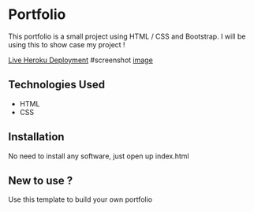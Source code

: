 # Portfolio

This portfolio is a small project using HTML / CSS and Bootstrap. I will be using this to show case my project !

[Live Heroku Deployment](https://portfolio-yehya.herokuapp.com/) 
#screenshot
[image](https://user-images.githubusercontent.com/49994693/189211681-31f1b3b1-7a54-486e-867c-d5b0788e461b.png)

## Technologies Used
* HTML
* CSS

## Installation
No need to install any software, just open up index.html

## New to use ?

Use this template to build your own portfolio
